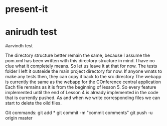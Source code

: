 # present-it
# anirudh test
#arvindh test

The directory structure better remain the same, because I assume the pom.xml has been written with this directory structure in mind.
I have no clue what it completely means. So let us leave it at that for now.
The tests folder I left it outseide the main project directory for now. If anyone wnats to make any tests then, they can copy it back to the src directory
The webapp is currently the same as the webapp for the COnference central application
Each file remains as it is from the beginning of lesson 5. So every feature implemented until the end of Lesson 4 is already implemented in the code that is currently pushed.
As and when we write corresponding files we can start to delete the oild files.


Git commands:
git add *
git commit -m "commit comments"
git push -u origin master
